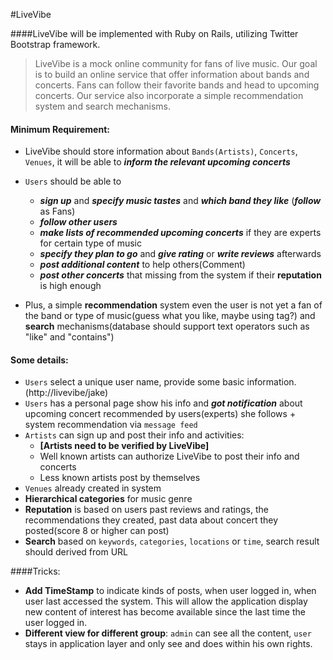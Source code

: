 #LiveVibe


####LiveVibe will be implemented with Ruby on Rails, utilizing Twitter Bootstrap framework.  

> LiveVibe is a mock online community for fans of live music. Our goal is to build an online service that offer information about bands and concerts. Fans can follow their favorite bands and head to upcoming concerts. Our service also incorporate a simple recommendation system and search mechanisms.  

#### Minimum Requirement:  

+ LiveVibe should store information about `Bands(Artists)`, `Concerts`, `Venues`, it will be able to ***inform the relevant upcoming concerts***  
  
+ `Users` should be able to
   - ***sign up*** and ***specify music tastes*** and ***which band they like*** (***follow*** as Fans)
 	- ***follow other users***  
 	- ***make lists of recommended upcoming concerts*** if they are experts for certain type of music
 	- ***specify they plan to go*** and ***give rating*** or ***write reviews*** afterwards
 	- ***post additional content*** to help others(Comment)
 	- ***post other concerts*** that missing from the system if their **reputation** is high enough
 	
+ Plus, a simple **recommendation** system even the user is not yet a fan of the band or type of music(guess what you like, maybe using tag?) and **search** mechanisms(database should support text operators such as "like" and "contains")  

#### Some details:  

+ `Users` select a unique user name, provide some basic information.(http://livevibe/jake)
+ `Users` has a personal page show his info and ***got notification*** about upcoming concert recommended by users(experts) she follows + system recommendation via `message feed`
+ `Artists` can sign up and post their info and activities:
	- **[Artists need to be verified by LiveVibe]**  
 	- Well known artists can authorize LiveVibe to post their info and concerts
 	- Less known artists post by themselves
+ `Venues` already created in system
+ **Hierarchical categories** for music genre  
+ **Reputation** is based on users past reviews and ratings, the recommendations they created, past data about concert they posted(score 8 or higher can post)  
+ **Search** based on `keywords`, `categories`, `locations` or `time`, search result should derived from URL  

####Tricks:

+ **Add TimeStamp** to indicate kinds of posts, when user logged in, when user last accessed the system. This will allow the application display new content of interest has become available since the last time the user logged in.  
+ **Different view for different group**:  `admin` can see all the content, `user` stays in application layer and only see and does within his own rights.  

